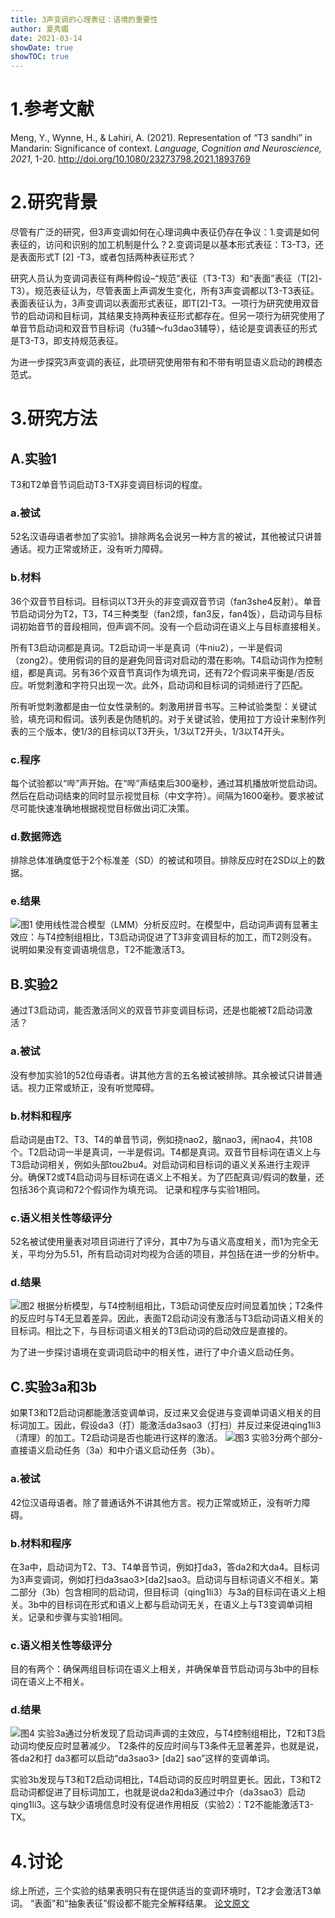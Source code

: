 ```yaml
---
title: 3声变调的心理表征：语境的重要性
author: 夏秀媚
date: 2021-03-14
showDate: true
showTOC: true
---
```

# 1.参考文献
Meng, Y., Wynne, H., & Lahiri, A. (2021). Representation of “T3 sandhi” in Mandarin: Significance of context. *Language, Cognition and Neuroscience, 2021*, 1-20. http://doi.org/10.1080/23273798.2021.1893769
# 2.研究背景
尽管有广泛的研究，但3声变调如何在心理词典中表征仍存在争议：1.变调是如何表征的，访问和识别的加工机制是什么？2.变调词是以基本形式表征：T3-T3，还是表面形式T [2] -T3，或者包括两种表征形式？

研究人员认为变调词表征有两种假设–“规范”表征（T3-T3）和“表面”表征（T[2]-T3）。规范表征认为，尽管表面上声调发生变化，所有3声变调都以T3-T3表征。表面表征认为，3声变调词以表面形式表征，即T[2]-T3。一项行为研究使用双音节的启动词和目标词，其结果支持两种表征形式都存在。但另一项行为研究使用了单音节启动词和双音节目标词（fu3辅〜fu3dao3辅导），结论是变调表征的形式是T3-T3，即支持规范表征。

为进一步探究3声变调的表征，此项研究使用带有和不带有明显语义启动的跨模态范式。

# 3.研究方法
## A.实验1
T3和T2单音节词启动T3-TX非变调目标词的程度。
### a.被试
52名汉语母语者参加了实验1。排除两名会说另一种方言的被试，其他被试只讲普通话。视力正常或矫正，没有听力障碍。
### b.材料
36个双音节目标词。目标词以T3开头的非变调双音节词（fan3she4反射）。单音节启动词分为T2，T3，T4三种类型（fan2烦，fan3反，fan4饭），启动词与目标词初始音节的音段相同，但声调不同。没有一个启动词在语义上与目标直接相关。

所有T3启动词都是真词。T2启动词一半是真词（牛niu2），一半是假词（zong2）。使用假词的目的是避免同音词对启动的潜在影响。T4启动词作为控制组，都是真词。另有36个双音节真词作为填充词，还有72个假词来平衡是/否反应。听觉刺激和字符只出现一次。此外，启动词和目标词的词频进行了匹配。

所有听觉刺激都是由一位女性录制的。刺激用拼音书写。三种试验类型：关键试验，填充词和假词。该列表是伪随机的。对于关键试验，使用拉丁方设计来制作列表的三个版本，使1/3的目标词以T3开头，1/3以T2开头，1/3以T4开头。

### c.程序
每个试验都以“哔”声开始。在“哔”声结束后300毫秒，通过耳机播放听觉启动词。然后在启动词结束的同时显示视觉目标（中文字符）。间隔为1600毫秒。要求被试尽可能快速准确地根据视觉目标做出词汇决策。

### d.数据筛选
排除总体准确度低于2个标准差（SD）的被试和项目。排除反应时在2SD以上的数据。

### e.结果
![图1](../Supporting_Information/2021-03-14-XXM1-Fig-1.png)
使用线性混合模型（LMM）分析反应时。在模型中，启动词声调有显著主效应：与T4控制组相比，T3启动词促进了T3非变调目标的加工，而T2则没有。说明如果没有变调语境信息，T2不能激活T3。

## B.实验2
通过T3启动词，能否激活同义的双音节非变调目标词，还是也能被T2启动词激活？
### a.被试
没有参加实验1的52位母语者。讲其他方言的五名被试被排除。其余被试只讲普通话。视力正常或矫正，没有听觉障碍。
### b.材料和程序
启动词是由T2、T3、T4的单音节词，例如挠nao2，脑nao3，闹nao4，共108个。T2启动词一半是真词，一半是假词。T4都是真词。双音节目标词在语义上与T3启动词相关，例如头部tou2bu4。对启动词和目标词的语义关系进行主观评分。确保T2或T4启动词与目标词在语义上不相关。为了匹配真词/假词的数量，还包括36个真词和72个假词作为填充词。
记录和程序与实验1相同。
### c.语义相关性等级评分
52名被试使用量表对项目词进行了评分，其中7为与语义高度相关，而1为完全无关，平均分为5.51，所有启动词对均视为合适的项目，并包括在进一步的分析中。
### d.结果
![图2](../Supporting_Information/2021-03-14-XXM1-Fig-2.png)
根据分析模型，与T4控制组相比，T3启动词使反应时间显着加快；T2条件的反应时与T4无显着差异。因此，表面T2启动词没有激活与T3启动词语义相关的目标词。相比之下，与目标词语义相关的T3启动词的启动效应是直接的。

为了进一步探讨语境在变调词启动中的相关性，进行了中介语义启动任务。

## C.实验3a和3b
如果T3和T2启动词都能激活变调单词，反过来又会促进与变调单词语义相关的目标词加工。因此，假设da3（打）能激活da3sao3（打扫）并反过来促进qing1li3（清理）的加工。T2启动词是否也能进行这样的激活。
![图3](../Supporting_Information/2021-03-14-XXM1-Fig-3.png)
实验3分两个部分-直接语义启动任务（3a）和中介语义启动任务（3b）。
### a.被试
42位汉语母语者。除了普通话外不讲其他方言。视力正常或矫正，没有听力障碍。
### b.材料和程序
在3a中，启动词为T2、T3、T4单音节词，例如打da3，答da2和大da4。目标词为3声变调词，例如打扫da3sao3>[da2]sao3。启动词与目标词语义不相关。第二部分（3b）包含相同的启动词，但目标词（qing1li3）与3a的目标词在语义上相关。3b中的目标词在形式和语义上都与启动词无关，在语义上与T3变调单词相关。记录和步骤与实验1相同。
### c.语义相关性等级评分
目的有两个：确保两组目标词在语义上相关，并确保单音节启动词与3b中的目标词在语义上不相关。
### d.结果
![图4](../Supporting_Information/2021-03-14-XXM1-Fig-4.png)
实验3a通过分析发现了启动词声调的主效应，与T4控制组相比，T2和T3启动词均使反应时显著减少。 T2条件的反应时间与T3条件无显著差异，也就是说，答da2和打 da3都可以启动“da3sao3> [da2] sao”这样的变调单词。

实验3b发现与T3和T2启动词相比，T4启动词的反应时明显更长。因此，T3和T2启动词都促进了目标词加工，也就是说da2和da3通过中介（da3sao3）启动qing1li3。这与缺少语境信息时没有促进作用相反（实验2）：T2不能能激活T3-TX。

# 4.讨论
综上所述，三个实验的结果表明只有在提供适当的变调环境时，T2才会激活T3单词。 “表面”和“抽象表征”假设都不能完全解释结果。
[论文原文](../Source_Files/2021-03-14-XXM1.pdf)























